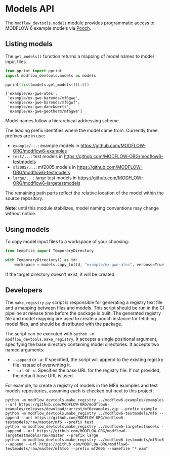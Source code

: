 # Models API

The `modflow_devtools.models` module provides programmatic access to MODFLOW 6 example models via [Pooch](https://www.fatiando.org/pooch/latest/index.html).

## Listing models

The `get_models()` function returns a mapping of model names to model input files.

```python
from pprint import pprint
import modflow_devtools.models as models

pprint(list(models.get_models())[:5])
```

```
['example/ex-gwe-ates',
 'example/ex-gwe-barends/mf6gwe',
 'example/ex-gwe-barends/mf6gwf',
 'example/ex-gwe-danckwerts',
 'example/ex-gwe-geotherm/mf6gwe']
```

Model names follow a hierarchical addressing scheme.

The leading prefix identifies where the model came from. Currently three prefixes are in use:

- `example/...`: example models in https://github.com/MODFLOW-ORG/modflow6-examples
- `test/...`: test models in https://github.com/MODFLOW-ORG/modflow6-testmodels
- `mf2005/...`: mf2005 models in https://github.com/MODFLOW-ORG/modflow6-testmodels
- `large/...`: large test models in https://github.com/MODFLOW-ORG/modflow6-largetestmodels

The remaining path parts reflect the relative location of the model within the source repository.

**Note**: until this module stabilizes, model naming conventions may change without notice.

## Using models

To copy model input files to a workspace of your choosing:

```python
from tempfile import TemporaryDirectory

with TemporaryDirectory() as td:
    workspace = models.copy_to(td, "example/ex-gwe-ates", verbose=True)
```

If the target directory doesn't exist, it will be created.

## Developers

The `make_registry.py` script is responsible for generating a registry text file and a mapping between files and models. This script should be run in the CI pipeline at release time before the package is built. The generated registry file and model mapping are used to create a pooch instance for fetching model files, and should be distributed with the package.

The script can be executed with `python -m modflow_devtools.make_registry`. It accepts a single positional argument, specifying the base directory containing model directories. It accepts two named arguments:

- `--append` or `-a`: If specified, the script will append to the existing registry file instead of overwriting it.
- `--url` or `-u`: Specifies the base URL for the registry file. If not provided, the default base URL is used.

For example, to create a registry of models in the MF6 examples and test models repositories, assuming each is checked out next to this project:

```shell
python -m modflow_devtools.make_registry ../modflow6-examples/examples --url https://github.com/MODFLOW-ORG/modflow6-examples/releases/download/current/mf6examples.zip --prefix example
python -m modflow_devtools.make_registry ../modflow6-testmodels/mf6 --append --url https://github.com/MODFLOW-ORG/modflow6-testmodels/raw/master/mf6 --prefix test
python -m modflow_devtools.make_registry ../modflow6-largetestmodels --append --url https://github.com/MODFLOW-ORG/modflow6-largetestmodels/raw/master --prefix large
python -m modflow_devtools.make_registry ../modflow6-testmodels/mf5to6 --append --url https://github.com/MODFLOW-ORG/modflow6-testmodels/raw/master/mf5to6 --prefix mf2005 --namefile "*.nam"
```